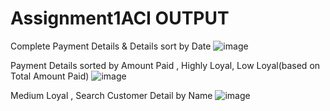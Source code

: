 # Assignment1ACI OUTPUT
Complete Payment Details & Details sort by Date
![image](https://github.com/Abhishekdix/Assignment1ACI/assets/81672558/5b2ee5a5-bf4d-4728-a55f-9c925d92ef4e)

Payment Details sorted by Amount Paid , Highly Loyal, Low Loyal(based on Total Amount Paid) 
![image](https://github.com/Abhishekdix/Assignment1ACI/assets/81672558/3443863b-29a0-48a8-b26b-d2bfdba71cb4)

Medium Loyal , Search Customer Detail by Name
![image](https://github.com/Abhishekdix/Assignment1ACI/assets/81672558/6ad69c18-489c-47a5-b859-f852dc49d960)


